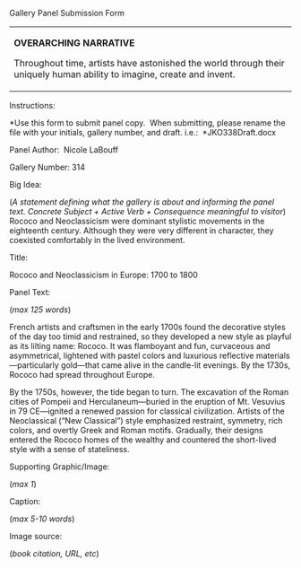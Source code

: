 Gallery Panel Submission Form

<table>
<colgroup>
<col width="100%" />
</colgroup>
<tbody>
<tr class="odd">
<td align="left"><p><strong>OVERARCHING NARRATIVE</strong></p>
<p>Throughout time, artists have astonished the world through their uniquely human ability to imagine, create and invent.</p></td>
</tr>
</tbody>
</table>

Instructions:<span class="Apple-converted-space"> </span>

*Use this form to submit panel copy.<span class="Apple-converted-space">  </span>When submitting, please rename the file with your initials, gallery number, and draft. i.e.:<span class="Apple-converted-space">  </span>*JKO338Draft.docx

Panel Author:<span class="Apple-converted-space">  </span>Nicole LaBouff

Gallery Number: 314

Big Idea:<span class="Apple-converted-space"> </span>

(*A statement defining what the gallery is about and informing the panel text. Concrete Subject + Active Verb + Consequence meaningful to visitor*) Rococo and Neoclassicism were dominant stylistic movements in the eighteenth century. Although they were very different in character, they coexisted comfortably in the lived environment. <span class="Apple-converted-space">   </span>

Title:

Rococo and Neoclassicism in Europe: 1700 to 1800

Panel Text:<span class="Apple-converted-space"> </span>

(*max 125 words*)

French artists and craftsmen in the early 1700s found the decorative styles of the day too timid and restrained, so they developed a new style as playful as its lilting name: Rococo. It was flamboyant and fun, curvaceous and asymmetrical, lightened with pastel colors and luxurious reflective materials—particularly gold—that came alive in the candle-lit evenings. By the 1730s, Rococo had spread throughout Europe.

By the 1750s, however, the tide began to turn. The excavation of the Roman cities of Pompeii and Herculaneum—buried in the eruption of Mt. Vesuvius in 79 CE—ignited a renewed passion for classical civilization. Artists of the Neoclassical (“New Classical”) style emphasized restraint, symmetry, rich colors, and overtly Greek and Roman motifs. Gradually, their designs entered the Rococo homes of the wealthy and countered the short-lived style with a sense of stateliness. <span class="Apple-converted-space"> </span>

Supporting Graphic/Image:<span class="Apple-converted-space"> </span>

(*max 1*)

Caption:<span class="Apple-converted-space"> </span>

(*max 5-10 words*)

Image source:<span class="Apple-converted-space"> </span>

(*book citation, URL, etc*)
